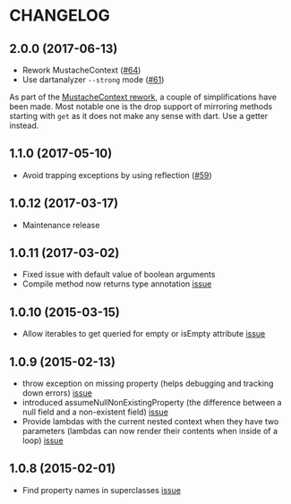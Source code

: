 # CHANGELOG

## 2.0.0 (2017-06-13)

* Rework MustacheContext ([#64][pr-64])
* Use dartanalyzer `--strong` mode ([#61](https://github.com/valotas/mustache4dart/issues/61))

As part of the [MustacheContext rework][pr-64], a couple of simplifications have been made. Most
notable one is the drop support of mirroring methods starting with `get` as it does not make any
sense with dart. Use a getter instead.

[pr-64]: https://github.com/valotas/mustache4dart/pull/64

## 1.1.0 (2017-05-10)

* Avoid trapping exceptions by using reflection ([#59](https://github.com/valotas/mustache4dart/pull/59))

## 1.0.12 (2017-03-17)

* Maintenance release

## 1.0.11 (2017-03-02)

* Fixed issue with default value of boolean arguments
* Compile method now returns type annotation [issue](https://github.com/valotas/mustache4dart/issues/50)

## 1.0.10 (2015-03-15)

* Allow iterables to get queried for empty or isEmpty attribute [issue](https://github.com/valotas/mustache4dart/issues/44)

## 1.0.9 (2015-02-13)

* throw exception on missing property (helps debugging and tracking down errors) [issue](https://github.com/valotas/mustache4dart/issues/36)
* introduced assumeNullNonExistingProperty (the difference between a null field and a non-existent field) [issue](https://github.com/valotas/mustache4dart/issues/41)
* Provide lambdas with the current nested context when they have two parameters (lambdas can now render their contents when inside of a loop)  [issue](https://github.com/valotas/mustache4dart/issues/39)

## 1.0.8 (2015-02-01)

* Find property names in superclasses [issue](https://github.com/valotas/mustache4dart/issues/33)
